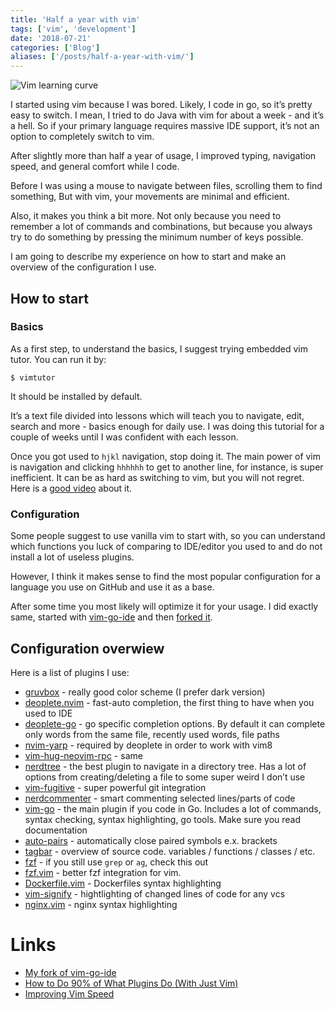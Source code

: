 ```yaml
---
title: 'Half a year with vim'
tags: ['vim', 'development']
date: '2018-07-21'
categories: ['Blog']
aliases: ['/posts/half-a-year-with-vim/']
---
```


<script>
    import Image from '$lib/Image.svelte'
    import vim from '$lib/assets/posts/blog/half-a-year-with-vim/vim.jpg?preset=hd'
</script>

<Image src={vim} alt="Vim learning curve" />

I started using vim because I was bored. Likely, I code in go, so it’s pretty
easy to switch. I mean, I tried to do Java with vim for about a week -
and it’s a hell. So if your primary language requires massive IDE support,
it’s not an option to completely switch to vim.

After slightly more than half a year of usage, I improved typing,
navigation speed, and general comfort while I code.

Before I was using a mouse to navigate between files,
scrolling them to find something, But with vim,
your movements are minimal and efficient.

Also, it makes you think a bit more. Not only because you need to remember a
lot of commands and combinations, but because you always try to do something
by pressing the minimum number of keys possible.

I am going to describe my experience on how to start and make an
overview of the configuration I use.

## How to start

### Basics

As a first step, to understand the basics, I suggest trying embedded vim tutor. You can run it by:

```
$ vimtutor
```

It should be installed by default.

It’s a text file divided into lessons which will teach you to navigate, edit,
search and more - basics enough for daily use. I was doing this tutorial for a couple of
weeks until I was confident with each lesson.

Once you got used to `hjkl` navigation, stop doing it. The main power of vim is
navigation and clicking `hhhhhh` to get to another line, for instance, is
super inefficient. It can be as hard as switching to vim, but you will not
regret. Here is a [good video](https://www.youtube.com/watch?v=OnUiHLYZgaA) about it.

### Configuration

Some people suggest to use vanilla vim to start with, so you can understand
which functions you luck of comparing to IDE/editor you used to and do not
install a lot of useless plugins.

However, I think it makes sense to find the most popular configuration
for a language you use on GitHub and use it as a base.

After some time you most likely will optimize it for your usage.
I did exactly same, started with [vim-go-ide](https://github.com/farazdagi/vim-go-ide)
and then [forked it](https://github.com/ngalayko/vim-go-ide).

## Configuration overwiew

Here is a list of plugins I use:

- [gruvbox](https://github.com/morhetz/gruvbox) - really good color scheme (I prefer dark version)
- [deoplete.nvim](https://github.com/Shougo/deoplete.nvim) - fast-auto completion,
  the first thing to have when you used to IDE
- [deoplete-go](https://github.com/zchee/deoplete-go) - go specific completion options.
  By default it can complete only words from the same file, recently used words, file paths
- [nvim-yarp](https://github.com/roxma/nvim-yarp) - required by deoplete in order to work with vim8
- [vim-hug-neovim-rpc](https://github.com/roxma/vim-hug-neovim-rpc) - same
- [nerdtree](https://github.com/scrooloose/nerdtree) - the best plugin to navigate
  in a directory tree. Has a lot of options from creating/deleting a file to some super weird I don’t use
- [vim-fugitive](https://github.com/tpope/vim-fugitive) - super powerful git integration
- [nerdcommenter](https://github.com/scrooloose/nerdcommenter) - smart commenting selected lines/parts of code
- [vim-go](https://github.com/fatih/vim-go) - the main plugin if you code in Go. Includes a lot of commands,
  syntax checking, syntax highlighting, go tools. Make sure you read documentation
- [auto-pairs](https://github.com/jiangmiao/auto-pairs) - automatically close paired symbols e.x. brackets
- [tagbar](https://github.com/majutsushi/tagbar) - overview of source code. variables / functions / classes / etc.
- [fzf](https://github.com/junegunn/fzf) - if you still use `grep` or `ag`, check this out
- [fzf.vim](https://github.com/junegunn/fzf.vim) - better fzf integration for vim.
- [Dockerfile.vim](https://github.com/ekalinin/Dockerfile.vim) - Dockerfiles syntax highlighting
- [vim-signify](https://github.com/mhinz/vim-signify) - hightlighting of changed lines of code for any vcs
- [nginx.vim](https://github.com/chr4/nginx.vim) - nginx syntax highlighting

# Links

- [My fork of vim-go-ide](https://github.com/ngalayko/vim-go-ide)
- [How to Do 90% of What Plugins Do (With Just Vim)](https://www.youtube.com/watch?v=XA2WjJbmmoM)
- [Improving Vim Speed](https://www.youtube.com/watch?v=OnUiHLYZgaA)
